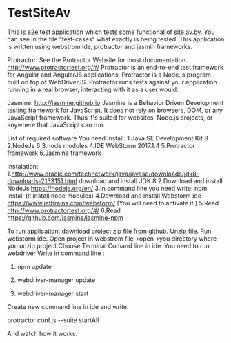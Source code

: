 # TestSiteAv
This is e2e test application which tests some functional of site av.by.
You can see in the file "test-cases" what exactly is being tested.
This application is written using webstrom ide, protractor and jasmin frameworks.

Protractor: See the Protractor Website for most documentation.  http://www.protractortest.org/#/
Protractor is an end-to-end test framework for Angular and AngularJS applications.
Protractor is a Node.js program built on top of WebDriverJS.
Protractor runs tests against your application running in a real browser, interacting with it as a user would.

Jasmine:  http://jasmine.github.io 
Jasmine is a Behavior Driven Development testing framework for JavaScript. It does not rely on browsers, DOM, or any JavaScript framework. 
Thus it's suited for websites, Node.js projects, or anywhere that JavaScript can run.

List of required software
You need install:
1.Java SE Development Kit 8
2.NodeJs 6 
3.node modules
4.IDE WebStorm 2017.1.4 
5.Protractor framework
6.Jasmine framework

Instalation:
1.http://www.oracle.com/technetwork/java/javase/downloads/jdk8-downloads-2133151.html download and install JDK 8
2.Download and install NodeJs https://nodejs.org/en/
3.In command line you need write:
npm install  (it install node modules)
4.Download and install Webstorm ide https://www.jetbrains.com/webstorm/    (You will need to activate it.)
5.Read http://www.protractortest.org/#/
6.Read https://github.com/jasmine/jasmine-npm


To run application:
download project zip file from github.
Unzip file.
Run webstorm ide.
Open project in webstrom file->open->you directory where you unzip project
Choose Terminal Comand line in ide.
You need to run webdriver
Write in command line :

1.  npm update

2.  webdriver-manager update

3.  webdriver-manager start

Create new command line in ide and write:

protractor conf.js --suite startAll

And watch how it works.



